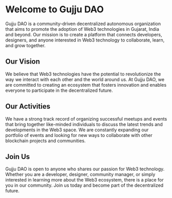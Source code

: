 # Welcome to Gujju DAO

Gujju DAO is a community-driven decentralized autonomous organization that aims to promote the adoption of Web3 technologies in Gujarat, India and beyond. Our mission is to create a platform that connects developers, designers, and anyone interested in Web3 technology to collaborate, learn, and grow together.

## Our Vision

We believe that Web3 technologies have the potential to revolutionize the way we interact with each other and the world around us. At Gujju DAO, we are committed to creating an ecosystem that fosters innovation and enables everyone to participate in the decentralized future.

## Our Activities

We have a strong track record of organizing successful meetups and events that bring together like-minded individuals to discuss the latest trends and developments in the Web3 space. We are constantly expanding our portfolio of events and looking for new ways to collaborate with other blockchain projects and communities.

## Join Us

Gujju DAO is open to anyone who shares our passion for Web3 technology. Whether you are a developer, designer, community manager, or simply interested in learning more about the Web3 ecosystem, there is a place for you in our community. Join us today and become part of the decentralized future.
